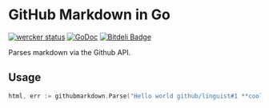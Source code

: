 GitHub Markdown in Go
=====================

[![wercker status](https://app.wercker.com/status/b19fd4a4c797d9b5b10a75f85f1d158e/m/master "wercker status")](https://app.wercker.com/project/bykey/b19fd4a4c797d9b5b10a75f85f1d158e)
[![GoDoc](https://godoc.org/github.com/dickeyxxx/githubmarkdown?status.png)](https://godoc.org/github.com/dickeyxxx/githubmarkdown)
[![Bitdeli Badge](https://d2weczhvl823v0.cloudfront.net/dickeyxxx/githubmarkdown/trend.png)](https://bitdeli.com/free "Bitdeli Badge")

Parses markdown via the Github API.

Usage
-----

```go
html, err := githubmarkdown.Parse("Hello world github/linguist#1 **cool**, and #1!")
```
